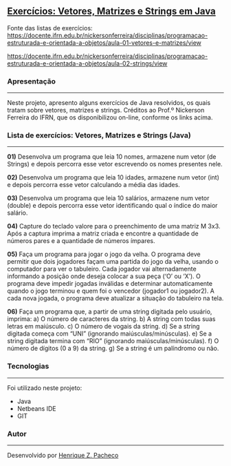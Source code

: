 ## [Exercícios: Vetores, Matrizes e Strings em Java](https://github.com/henrizampacheco/exercicios-vetores-matrizes-strings/tree/master/ExerciciosVetoresMatrizesStringsJava/src/com/henrizampacheco/java "Exercícios: Vetores, Matrizes e Strings em Java")

Fonte das listas de exercícios:
https://docente.ifrn.edu.br/nickersonferreira/disciplinas/programacao-estruturada-e-orientada-a-objetos/aula-01-vetores-e-matrizes/view

https://docente.ifrn.edu.br/nickersonferreira/disciplinas/programacao-estruturada-e-orientada-a-objetos/aula-02-strings/view

### Apresentação
------------
Neste projeto, apresento alguns exercícios de Java resolvidos, os quais tratam sobre vetores, matrizes e strings. Créditos ao Prof.º Nickerson Ferreira do IFRN, que os disponibilizou on-line, conforme os links acima.

### Lista de exercícios: Vetores, Matrizes e Strings (Java)
------------

**01)** Desenvolva um programa que leia 10 nomes, armazene num vetor (de Strings) e depois percorra esse vetor escrevendo os nomes presentes nele.

**02)** Desenvolva um programa que leia 10 idades, armazene num vetor (int) e depois percorra esse vetor calculando a média das idades.

**03)** Desenvolva um programa que leia 10 salários, armazene num vetor (double) e depois percorra esse vetor identificando qual o índice do maior salário.

**04)** Capture do teclado valore para o preenchimento de uma matriz M 3x3. Após a captura imprima a matriz criada e encontre a quantidade de números pares e a quantidade de números ímpares.

**05)** Faça um programa para jogar o jogo da velha. O programa deve permitir que dois jogadores façam uma partida do jogo da velha, usando o computador para ver o tabuleiro. Cada jogador vai alternadamente informando a posição onde deseja colocar a sua peça (‘O’ ou ‘X’). O programa deve impedir jogadas inválidas e determinar automaticamente quando o jogo terminou e quem foi o vencedor (jogador1 ou jogador2). A cada nova jogada, o programa deve atualizar a situação do tabuleiro na tela.

**06)** Faça um programa que, a partir de uma string digitada pelo usuário, imprima:
a) O número de caracteres da string.
b) A string com todas suas letras em maiúsculo.
c) O número de vogais da string.
d) Se a string digitada começa com “UNI” (ignorando maiúsculas/minúsculas).
e) Se a string digitada termina com “RIO” (ignorando maiúsculas/minúsculas).
f) O número de dígitos (0 a 9) da string.
g) Se a string é um palíndromo ou não.

### Tecnologias
------------
Foi utilizado neste projeto:
- Java
- Netbeans IDE
- GIT

### Autor
------------
Desenvolvido por [Henrique Z. Pacheco](https://www.linkedin.com/in/henrizampacheco/ "Henrique Z. Pacheco")
